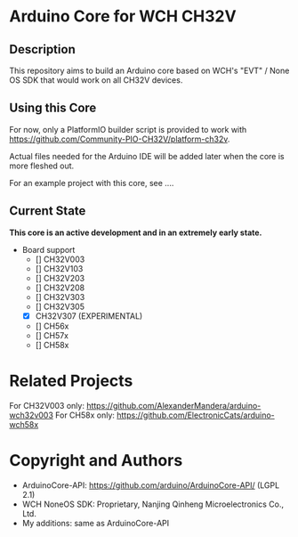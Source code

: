 # Arduino Core for WCH CH32V

## Description

This repository aims to build an Arduino core based on WCH's "EVT" / None OS SDK that would work on all CH32V devices.

## Using this Core

For now, only a PlatformIO builder script is provided to work with https://github.com/Community-PIO-CH32V/platform-ch32v.

Actual files needed for the Arduino IDE will be added later when the core is more fleshed out.

For an example project with this core, see ....

## Current State

**This core is an active development and in an extremely early state.**

* Board support
  - [] CH32V003
  - [] CH32V103
  - [] CH32V203
  - [] CH32V208
  - [] CH32V303
  - [] CH32V305
  - [X] CH32V307 (EXPERIMENTAL)
  - [] CH56x
  - [] CH57x
  - [] CH58x

# Related Projects

For CH32V003 only: https://github.com/AlexanderMandera/arduino-wch32v003
For CH58x only: https://github.com/ElectronicCats/arduino-wch58x

# Copyright and Authors

* ArduinoCore-API: https://github.com/arduino/ArduinoCore-API/ (LGPL 2.1)
* WCH NoneOS SDK: Proprietary, Nanjing Qinheng Microelectronics Co., Ltd.
* My additions: same as ArduinoCore-API